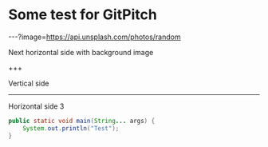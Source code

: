 # Some test for GitPitch

---?image=https://api.unsplash.com/photos/random

Next horizontal side
with background image

+++

Vertical side

---

Horizontal side 3

```java
public static void main(String... args) {
    System.out.println("Test");
}
```
